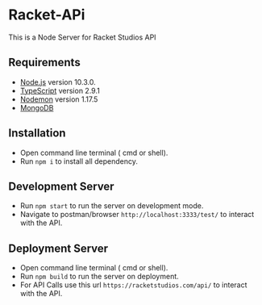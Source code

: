 # Racket-APi

This is a Node Server for Racket Studios API

## Requirements

- [Node.js](https://nodejs.org/dist/v10.3.0/node-v10.3.0-x64.msi) version 10.3.0.
- [TypeScript](https://github.com/Microsoft/TypeScript) version 2.9.1
- [Nodemon](https://github.com/remy/nodemon/) version 1.17.5
- [MongoDB](https://www.mongodb.com/dr/fastdl.mongodb.org/win32/mongodb-win32-x86_64-2008plus-ssl-3.6.5-signed.msi/download)

## Installation

- Open command line terminal ( cmd or shell).
- Run `npm i` to install all dependency.

## Development Server

- Run `npm start` to run the server on development mode.
- Navigate to postman/browser `http://localhost:3333/test/` to interact with the API.

## Deployment Server

- Open command line terminal ( cmd or shell).
- Run `npm build` to run the server on deployment.
- For API Calls use this url `https://racketstudios.com/api/` to interact with the API.

